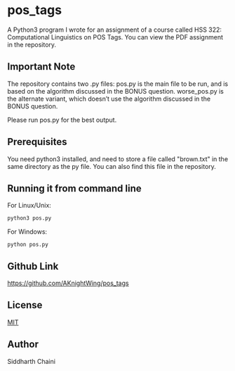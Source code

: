 # pos_tags
A Python3 program I wrote for an assignment of a course called HSS 322: Computational Linguistics on POS Tags.
You can view the PDF assignment in the repository.

## Important Note
The repository contains two .py files:
    pos.py is the main file to be run, and is based on the algorithm discussed in the BONUS question.
    worse_pos.py is the alternate variant, which doesn’t use the algorithm discussed in the BONUS question.

Please run pos.py for the best output.

## Prerequisites

You need python3 installed, and need to store a file called "brown.txt" in the same directory as the py file. You can also find this file in the repository.

## Running it from command line
For Linux/Unix:
```python
python3 pos.py
```
For Windows:
```
python pos.py
```

## Github Link
https://github.com/AKnightWing/pos_tags

## License
[MIT](https://choosealicense.com/licenses/mit/)

## Author
Siddharth Chaini
